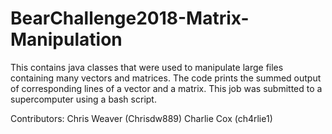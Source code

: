 # BearChallenge2018-Matrix-Manipulation
This contains java classes that were used to manipulate large files containing many vectors and matrices. The code prints the summed output of corresponding lines of a vector and a matrix. This job was submitted to a supercomputer using a bash script.

Contributors:
Chris Weaver (Chrisdw889)
Charlie Cox (ch4rlie1)
